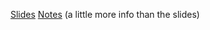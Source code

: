 [Slides](https://docs.google.com/presentation/d/1w0h8Wu4mnHBODzrOgovrafTOgMaXwYLEb1wLXwUvpnE)
[Notes](https://docs.google.com/document/d/1M8GqLxwSgmDRoriKTFPVn71bMAqzbxslhkzEKnauxh8) (a little more info than the slides)

